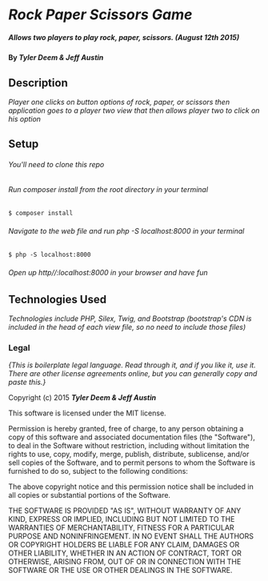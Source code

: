 # _Rock Paper Scissors Game_

##### Allows two players to play rock, paper, scissors. (_August 12th 2015_)

#### By _**Tyler Deem & Jeff Austin**_

## Description

_Player one clicks on button options of rock, paper, or scissors then application goes to a player two view that then allows player two to click on his option_

## Setup

###### _You'll need to clone this repo_
###### _Run composer install from the root directory in your terminal_
    $ composer install
###### _Navigate to the web file and run php -S localhost:8000 in your terminal_
    $ php -S localhost:8000
###### _Open up http//:localhost:8000 in your browser and have fun_

## Technologies Used

_Technologies include PHP, Silex, Twig, and Bootstrap (bootstrap's CDN is included in the head of each view file, so no need to include those files)_

### Legal

*{This is boilerplate legal language. Read through it, and if you like it, use it. There are other license agreements online, but you can generally copy and paste this.}*

Copyright (c) 2015 **_Tyler Deem & Jeff Austin_**

This software is licensed under the MIT license.

Permission is hereby granted, free of charge, to any person obtaining a copy
of this software and associated documentation files (the "Software"), to deal
in the Software without restriction, including without limitation the rights
to use, copy, modify, merge, publish, distribute, sublicense, and/or sell
copies of the Software, and to permit persons to whom the Software is
furnished to do so, subject to the following conditions:

The above copyright notice and this permission notice shall be included in
all copies or substantial portions of the Software.

THE SOFTWARE IS PROVIDED "AS IS", WITHOUT WARRANTY OF ANY KIND, EXPRESS OR
IMPLIED, INCLUDING BUT NOT LIMITED TO THE WARRANTIES OF MERCHANTABILITY,
FITNESS FOR A PARTICULAR PURPOSE AND NONINFRINGEMENT. IN NO EVENT SHALL THE
AUTHORS OR COPYRIGHT HOLDERS BE LIABLE FOR ANY CLAIM, DAMAGES OR OTHER
LIABILITY, WHETHER IN AN ACTION OF CONTRACT, TORT OR OTHERWISE, ARISING FROM,
OUT OF OR IN CONNECTION WITH THE SOFTWARE OR THE USE OR OTHER DEALINGS IN
THE SOFTWARE.
